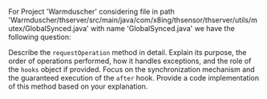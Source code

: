 For Project 'Warmduscher' considering file in path 'Warmduscher/thserver/src/main/java/com/x8ing/thsensor/thserver/utils/mutex/GlobalSynced.java' with name 'GlobalSynced.java' we have the following question: 

Describe the `requestOperation` method in detail. Explain its purpose, the order of operations performed, how it handles exceptions, and the role of the `hooks` object if provided. Focus on the synchronization mechanism and the guaranteed execution of the `after` hook. Provide a code implementation of this method based on your explanation.